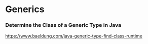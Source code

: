 # Generics

### Determine the Class of a Generic Type in Java

https://www.baeldung.com/java-generic-type-find-class-runtime
